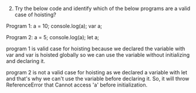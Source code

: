 2.  Try the below code and identify which of the below programs are a valid case of hoisting?

Program 1:
a = 10;
console.log(a);
var a;

Program 2:
a = 5;
console.log(a);
let a;


program 1 is valid case for hoisting  because we declared the variable with var and var is hoisted globally so we can use the variable without initializing and declaring it. 

program 2 is not a valid case for hoisting as we declared a variable with let and that's why  we can't use the variable before declaring it. So, it will throw  ReferenceError that  Cannot access 'a' before initialization.
